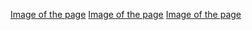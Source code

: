 
[Image of the page](https://github.com/AntoniFont/MyOwnLifeDashboard/blob/main/github/1.png?raw=true)
[Image of the page](https://github.com/AntoniFont/MyOwnLifeDashboard/blob/main/github/2.png?raw=true)
[Image of the page](https://github.com/AntoniFont/MyOwnLifeDashboard/blob/main/github/3.png?raw=true)
